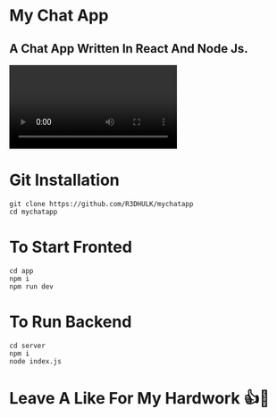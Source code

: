 # My Chat App

## A Chat App Written In React And Node Js.

<video src="WhatsApp%20Video%202023-08-18%20at%2023.06.48-1.mp4" controls title="Title"></video>

# Git Installation

```
git clone https://github.com/R3DHULK/mychatapp
cd mychatapp
```

# To Start Fronted
```
cd app
npm i
npm run dev
```

# To Run Backend
```
cd server
npm i
node index.js
```

# Leave A Like For My Hardwork 👍🥺 